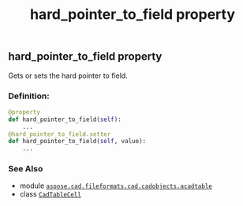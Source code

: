 ﻿---
title: hard_pointer_to_field property
second_title: Aspose.CAD for Python via .NET API References
description: 
type: docs
weight: 350
url: /python-net/aspose.cad.fileformats.cad.cadobjects.acadtable/cadtablecell/hard_pointer_to_field/
is_root: false
---

## hard_pointer_to_field property


Gets or sets the hard pointer to field.
### Definition:
```python
@property
def hard_pointer_to_field(self):
    ...
@hard_pointer_to_field.setter
def hard_pointer_to_field(self, value):
    ...
```

### See Also
* module [`aspose.cad.fileformats.cad.cadobjects.acadtable`](../../)
* class [`CadTableCell`](/cad/python-net/aspose.cad.fileformats.cad.cadobjects.acadtable/cadtablecell)
